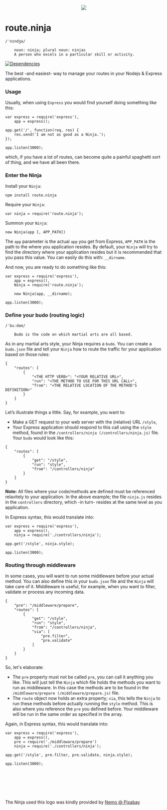 <div align="center" style="margin:30px 0 40px">
	<img src="http://www.analogbird.com/static/img/playground/routeninja.png"/>
</div>


route.ninja
===============
```
/ˈnɪndʒə/
	
	noun: ninja; plural noun: ninjas
	A person who excels in a particular skill or activity.
```


[![Dependencies](https://david-dm.org/analogbird/route.ninja.png)](https://david-dm.org/analogbird/route.ninja)

The best -and easiest- way to manage your routes in your Nodejs &amp; Express applications.


### Usage

Usually, when using `Express` you would find yourself doing something like this:

```
var express = require('express'),
	app = express();

app.get('/', function(req, res) {
	res.send('I am not as good as a Ninja.');
});

app.listen(3000);
```

which, if you have a lot of routes, can become quite a painful spaghetti sort of thing, and we have all been there.


### Enter the Ninja

Install your `Ninja`:

```
npm install route.ninja
```

Require your `Ninja`:

```
var ninja = require('route.ninja');
```

Summon your `Ninja`:

```
new Ninja(app [, APP_PATH])
```

The `app` parameter is the actual `app` you get from Express, `APP_PATH` is the path to the where you application resides. By default, your `Ninja` will try to find the directory where your application resides but it is recommended that you pass this value. You can easily do this with: `__dirname`.


And now, you are ready to do something like this:

```
var express = require('express'),
	app = express(),
	Ninja = require('route.ninja');
	
	new Ninja(app, __dirname);

app.listen(3000);
```

### Define your budo (routing logic)
```
/ˈbuːdəʊ/

	Budo is the code on which martial arts are all based.
```


As in any martial arts style, your Ninja requires a `budo`. You can create a `budo.json` file and tell your `Ninja` how to route the traffic for your application based on those rules:

```
{
	"routes": [
		{
			"<THE HTTP VERB>": "<YOUR RELATIVE URL>",
			"run": "<THE METHOD TO USE FOR THIS URL CALL>",
			"from": "<THE RELATIVE LOCATION OF THE METHOD'S DEFINITION>"
		}
	]
}
```

Let’s illustrate things a little. Say, for example, you want to:

* Make a GET request to your web server with the (relative) URL `/style`,
* Your Express application should respond to this call using the `style` method, found in the `/controllers/ninja (/controllers/ninja.js)` file. Your `budo` would look like this:

```
{
	"routes": [
		{
			"get": "/style",
			"run": "style",
			"from": "/controllers/ninja"
		}
	]
}
```

**Note:** All files where your code/methods are defined must be referenced relavitely to your application. In the above example; the file `ninja.js` resides in the `controllers` directory, which -in turn- resides at the same level as you application. 

In Express syntax, this would translate into:

```
var express = require('express'),
	app = express(),
	ninja = require('./controllers/ninja');

app.get('/style', ninja.style);

app.listen(3000);
```



### Routing through middleware

In some cases, you will want to run some middleware before your actual method. You can also define this in your `budo.json` file and the `Ninja` will take care of it. Middleware is useful, for example, when you want to filter, validate or process any incoming data.

```
{
	"pre": "/middleware/prepare",
	"routes": [
		{
			"get": "/style",
			"run": "style",
			"from": "/controllers/ninja",
			"via": [
				"pre.filter",
				"pre.validate"
			]
		}
	]
}
```

So, let's elaborate:

* The `pre` property must not be called `pre`, you can call it anything you like. This will just tell the `Ninja` which file holds the methods you want to run as middleware. In this case the methods are to be found in the `/middleware/prepare (/middleware/prepare.js)` file.
* The `route` object now holds an extra property; `via`, this tells the `Ninja` to run these methods before actually running the `style` method. This is also where you reference the `pre` you defined before. Your middleware will be run in the same order as specified in the array.

Again, in Express syntax, this would translate into:

```
var express = require('express'),
	app = express(),
	pre = require('./middleware/prepare')
	ninja = require('./controllers/ninja');

app.get('/style', pre.filter, pre.validate, ninja.style);

app.listen(3000);
```







<p>&nbsp;</p>
<p>&nbsp;</p>
<p>&nbsp;</p>
The Ninja used this logo was kindly provided by <a href="http://pixabay.com/en/users/Nemo/" target="_blank">Nemo @ Pixabay</a>















